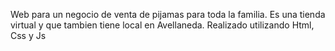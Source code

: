 Web para un negocio de venta de pijamas para toda la familia. Es una tienda virtual y que tambien tiene local en Avellaneda.
Realizado utilizando Html, Css y Js